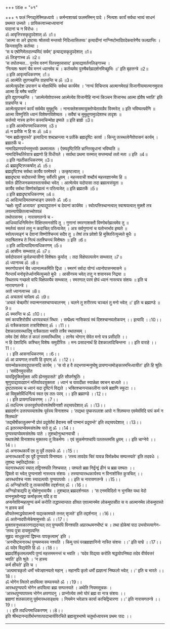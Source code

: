 +++
title = "०१"

+++
१
फलं निगद्यतेस्मिन्नध्याये । कर्मनाशाख्यं फलमस्मिन् पादे । नित्यशः कार्यं सर्वथा भाव्यं साधनं प्रथमत उच्यते । प्रायिकत्वाच्चाध्यायानां   
पादानां च न विरोधः ।   
ॐ आवृत्तिरसकृदुपदेशात् ॐ ॥1॥  
‘आत्मा वा अरे द्रष्टव्यः श्रोतव्यो मन्तव्यो निदिध्यासितव्यः' इत्यादीनां नाग्निष्टोमादिवदेकवारेणैव फलप्राप्तिः । किन्त्वावृत्तिः कर्तव्या ।   
‘स य एषोणिमेतदात्म्यमिदं सर्वम्' इत्याद्यसकृदुपदेशात् ॥1॥  
ॐ लिङ्गाच्च ॐ ॥2॥  
‘स तपोतप्यत... पुनरेव वरुणं पितरमुपससाद' इत्याद्यावर्तनलिङ्गाच्च ।   
‘नित्यशः श्रवणं चैव मननं ध्यानमेव च । कर्तव्यमेव पुरुषैबर्रह्मदर्शनमिच्छुभिः ॥' इति बृहत्तन्त्रे ॥2॥  
॥ इति आवृत्यधिकरणम् ॥1॥  
ॐ आत्मेति तूपगच्छन्ति ग्राहयन्ति च ॐ ॥3॥  
आत्मेत्युपदेश उपासनं च मोक्षार्थिभिः सर्वथा कार्यमेव । ‘नान्यं विचिन्तय आत्मानमेवाहं विजानीयामात्मानमुपास आत्मा हि ममैष भवति'   
इति ह्युपगच्छन्ति । ‘आत्मेत्येवोपास्स्व आत्मेत्येव विजानीहि नान्यं किञ्चन विजानथ आत्मा ह्येवैष भवति' इति ग्राहयन्ति च ।  
आत्मेत्युपासनं कार्यं सर्वथैव मुमुक्षुभिः । नानाक्लेशसमायुक्तोप्येतावन्नैव विस्मरेत् ॥ इति भविष्यत्पर्वणि ॥  
आत्मा विष्णुरिति ध्यानं विशेषणविशेष्यतः । सर्वेषां च मुमुक्षूणामुपदेशश्च तादृशः ॥  
कर्तव्यो नास्य हानेन कस्यचिन्मोक्ष इष्यते ॥ इति ब्राह्मे ॥3॥  
॥ इति आत्मोपगमाधिकरणम् ॥3॥  
ॐ न प्रतीके न हि सः ॐ ॥4॥  
‘नाम ब्रह्मेत्युपास्ते' इत्यादिना शब्दभ्रान्त्या न प्रतीके ब्रह्मदृष्टिः कार्या । किन्तु तत्स्थत्वेनैवोपासनं कार्यम् । ब्रह्मतर्के च -  
नामादिप्राणपर्यन्तमुभयोः प्रथमात्वतः । ऐक्यदृष्टिरिति भ्रान्तिरबुधानां भविष्यति ॥  
नामादिस्थितिरेवात्र ब्रह्मणो हि विधीयते । सर्वाथा प्रथमा यस्मात् सप्तम्यर्था ततो मता ॥ इति ॥4॥  
॥ इति नप्रतीकाधिकरणम् ॥3॥  
ॐ ब्रह्मदृष्टिरुत्कर्षात् ॐ ॥5॥  
ब्रह्मदृष्टिश्च सर्वथा कार्यैव परमेश्वरे । उत्कृष्टत्वात् ।  
ब्रह्मदृष्ट्या सदोपास्यो विष्णुः सर्वैरपि ध्रुवम् । महत्त्ववाची शब्दौयं महत्त्वज्ञानमेव हि ॥  
सर्वतः प्रीतिजनकमतस्तत्सर्वथा भवेत् । आत्मेत्येव यदोपासा तदा ब्रह्मत्वसंयुता ॥  
कार्यैव सर्वथा विष्णोबर्रह्मत्वं न परित्यजेत् ॥ इति ब्रह्मतर्के ॥5॥  
॥ इति ब्रह्मदृष्ट्यधिकरणम् ॥4॥  
ॐ आदित्यादिमतयश्चाङ्ग उपपत्तेः ॐ ॥6॥  
‘चक्षोः सूर्यो अजायत' इत्याद्युपासनं च देवानां कार्यमेव । स्वोत्पत्तिस्थानत्वात् स्वाश्रयत्वात् मुक्तौ तत्र लयस्यापेक्षितत्वाच्चोपपन्नं   
तथोपासनम् । नारायणतन्त्रे च -  
आधिव्याधिनिमित्तेन विक्षिप्तमनसोपि तु । गुणानां स्मरणाशक्तौ विष्णोबर्रह्मत्वमेव तु ॥  
स्मर्तव्यं सततं तत्तु न कदाचित् परित्यजेत् । अत्र सर्वगुणानां च यतोन्तर्भाव इष्यते ॥  
स्वोत्पत्त्यङ्गं च देवानां विष्णोश्चिन्त्यं सदैव तु ॥ तेषां तत्र प्रवेशो हि मुक्तिरित्युच्यते बुधैः ॥  
तदाश्रिताश्च ते नित्यं ततश्चिन्त्यं विशेषतः ॥ इति ॥6॥  
॥ इति आदित्यादिमत्यधिकरणम् ॥5॥   
ॐ आसीनः सम्भवात् ॐ ॥7॥   
सर्वदोपासनं कुर्वन्नप्यासीनो विशेषतः कुर्यात् । तदा विक्षेपाल्पत्वेन सम्भवात् ॥7॥  
ॐ ध्यानाच्च ॐ ॥8॥  
स्मरणोपासनं चैव ध्यानात्मकमिति द्विधा । स्मरणं सर्वदा योग्यं ध्यानोपासनमासने ॥  
नैरन्तर्यं मनोवृत्तेर्ध्यानमित्युच्यते बुधैः । आसीनस्य भवेत् तत्तु न शयानस्य निद्रया ॥  
स्थितस्य गच्छतो वापि विक्षेपस्यैव सम्भवात् । स्मरणात् परमं ज्ञेयं ध्यानं नास्त्यत्र संशयः ॥ इति च नारायणतन्त्रे ।   
अतो ध्यानत्वाच्च ॥8॥  
ॐ अचलत्वं चापेक्ष्य ॐ ॥9॥  
‘अचलं चेच्छरीरं स्यान्मनसश्चाप्यचालनम् । चलने तु शरीरस्य चञ्चलं तु मनो भवेत् ॥' इति च ब्रह्माण्डे ॥9॥  
ॐ स्मरन्ति च ॐ ॥10।।  
समं कायशिरोग्रीवं धारयन्नचलं स्थिरः । सम्प्रेेक्ष्य नासिकाग्रं स्वं दिशश्चानवलोकयन् ।। इत्यादि ।।10।।  
ॐ यत्रैककाग्रता तत्राविशेषात् ॐ ।।11।।  
देशकालावस्थादिषु यत्रैकाग्रता भवति तत्रैव स्थातव्यम् ।   
तमेव देशं सेवेत तं कालं तामवस्थितिम् । तानेव भोगान् सेवेत मनो यत्र प्रसीदति ।।  
न हि देशादिभिः कश्चित् विशेषः समुदीरितः । मनः प्रसादनार्थं हि देशकालादिचिन्तना ।। इति वाराहे ।।11।।  
।। इति आसनाधिकरणम् ।।6।।  
ॐ आ प्रायणात् तत्रापि हि दृष्टम् ॐ ।।12।।  
यावन्मोक्षस्तावदुपासनादि कार्यम् । ‘स यो ह वै तद्भगवन्मनुष्येषु प्रायणान्तमोङ्कारमभिध्यायीत' इति हि श्रुतिः । ‘सर्वदैनमुपासीत   
यावद्विमुक्तिर्मुक्ता अपि ह्येनमुपासते' इति सौपर्णश्रुतिः ।  
श्रुणुयाद्यावदज्ञानं मतिर्यावदयुक्तता । ध्यानं च यावदीक्षा स्यान्नेक्षा क्वचन बाध्यते ।।  
दृष्टतत्त्वस्य च ध्यानं यदा दृष्टिर्न विद्यते । भक्तिश्चानन्तकालीना परमे ब्रह्मणि स्फुटा ।।  
आ विमुक्तेर्विधिर्नित्यं स्वत एव ततः परम् ।। इति ब्रह्माण्डे ।।12।।  
।। इति प्रायणाधिकरणम् ।।7।।  
ॐ तदधिगम उत्तरपूर्वाघयोरश्लेषविनाशौ तद्य्वपदेशात् ॐ ।।13।।  
ब्रह्मदर्शन उत्तरघस्याश्लेषः पूर्वस्य विनाशश्च । ‘तद्यथा पुष्करपलाश आपो न श्लिष्यन्त एवमेवंविदि पापं कर्म न श्लिष्यते'   
‘तद्यथैषीकातूलमग्नौ प्रोतं प्रदूयेतैवं हैवास्य सर्वे पाप्मानं प्रदूयन्ते' इति तद्य्वपदेशात् ।।13।।  
ॐ इतरस्याप्येवमसंश्लेषः पाते तु ॐ ।।14।।  
पुण्यस्याप्येवमसंश्लेषः पाते । तुशब्दोनुत्थानवाची ।   
यथाश्लेषो विनाशश्च मुक्तस्य तु विकर्मणः । एवं सुकर्मणश्चापि पततस्तमसि ध्रुवम् ।। इति चाग्नेये ।।14।।  
ॐ अनारब्धकार्ये एव तु पूर्वे तदवधेः ॐ ।।15।।  
अनारब्धकार्ये एव पूर्वे पुण्यपापे विनश्यतः । ‘तस्य तावदेव चिरं यावन्न विमोक्ष्येथ सम्पत्स्यते' इति तदवधेः । तुशब्दः स्मृतिद्योतकः ।  
यदनारब्धपापं स्यात् तद्विनश्यति निश्चयात् । पश्यतो ब्रह्म निर्द्वन्द्वं हीनं च ब्रह्म पश्यतः ।।  
द्विषतो वा भवेत् पुण्यनाशो नास्त्यत्र संशयः । तस्याप्यारब्धकार्यस्य न विनाशोस्ति कुत्रचित् ।।  
आरब्धयोश्च नाशः स्यादल्पयोः पुण्यपापयोः ।। इति च नारायणतन्त्रे ।।15।।  
ॐ अग्निहोत्रादि तु तत्कार्यायैव तद्दर्शनात् ॐ ।।16।।  
अग्निहोत्राद्यपि तु मोक्षेनुभावायैव । तुशब्दात् ब्रह्मदर्शनवतः । ‘स एनमविदितो न भुनक्ति यथा वेदो वाननूक्तोन्यद्वा कर्माकृतम् यदि ह वा   
अप्यनेवंविन्महत्पुण्यं कर्म करोति तद्धास्यान्ततः क्षीयत एवात्मानमेव लोकमुपासीत स य आत्मानमेव लोकमुपास्ते न हास्य कर्म   
क्षीयतेस्माद्ध्येवात्मनो यद्यत्कामयते तत्तत् सृजते' इति तद्दर्शनात् ।।16।।  
ॐ अतोन्यदपीत्येकेषामुभयोः ॐ ।।17।।  
मुक्तावनुभवकारणाद्यदन्यत् तत् पुण्यमपि विनश्यति अप्रारब्धमनभीष्टं च । तथा ह्येकेषां पाठ उभयोस्त्यागेन- ‘तस्य पुत्रा दायमुपयन्ति   
सुहृदः साधुकृत्यां द्विषन्तः पापकृत्याम्' इति ।  
‘अनभीष्टमनारब्धं पुण्यमप्यस्य नश्यति । किमु पापं परब्रह्मज्ञानिनो नास्ति संशयः ।।' इति पाद्मे ।।17।।  
ॐ यदेव विद्ययेति हि ॐ ।।18।।  
ब्रह्मदर्शिकृतमल्पमपि पुण्यं महत्तममनन्तं च भवति । ‘यदेव विद्यया करोति श्रद्धयोपनिषदा तदेव वीर्यवत्तरं भवति' इति श्रुतेः । ‘न हास्य   
कर्म क्षीयते' इति च ।   
‘अल्पमात्रकृतो धर्मो भवेज्ज्ञानवतो महान् । महानपि कृतो धर्मो ह्यज्ञानां निष्फलो भवेत् ।।' इति च भारते ।।18।।  
ॐ भोगेन त्वितरे क्षपयित्वा सम्पत्स्यते ॐ ।।19।।   
आरब्धपुण्यपापे भोगेन क्षपयित्वा ब्रह्म सम्पत्स्यते । अथेति नियमसूचकः ।  
‘आरब्धपुण्यपापस्य भोगेन क्षपणादनु । प्राप्नोत्येव तमो घोरं ब्रह्म वा नात्र संशयः ।।  
ब्रह्मणां शतकालात्तु पूर्वमारब्धसङ्क्षयः । नियमेन भवेन्नात्र कार्या काचिद्विचारणा ।।' इति नारायणतन्त्रे ।।19।।  
।। इति तदधिगमाधिकरणम् ।।8।।  
इति श्रीमदानन्दतीर्थभगवत्पादाचार्यविरचिते ब्रह्मसूत्रभाष्ये चतुर्थाध्यायस्य प्रथमः पादः ।।  
******************************  